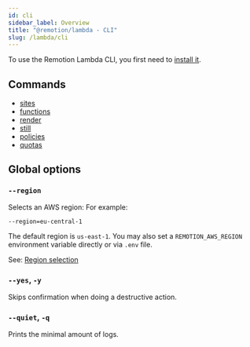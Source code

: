 ```yaml
---
id: cli
sidebar_label: Overview
title: "@remotion/lambda - CLI"
slug: /lambda/cli
---
```


To use the Remotion Lambda CLI, you first need to [install it](/docs/lambda/setup).

## Commands

- [sites](/docs/lambda/cli/sites)
- [functions](/docs/lambda/cli/functions)
- [render](/docs/lambda/cli/render)
- [still](/docs/lambda/cli/still)
- [policies](/docs/lambda/cli/policies)
- [quotas](/docs/lambda/cli/quotas)

## Global options

### `--region`

Selects an AWS region: For example:

```
--region=eu-central-1
```

The default region is `us-east-1`. You may also set a `REMOTION_AWS_REGION` environment variable directly or via `.env` file.

See: [Region selection](/docs/lambda/region-selection)

### `--yes`, `-y`

Skips confirmation when doing a destructive action.

### `--quiet`, `-q`

Prints the minimal amount of logs.
